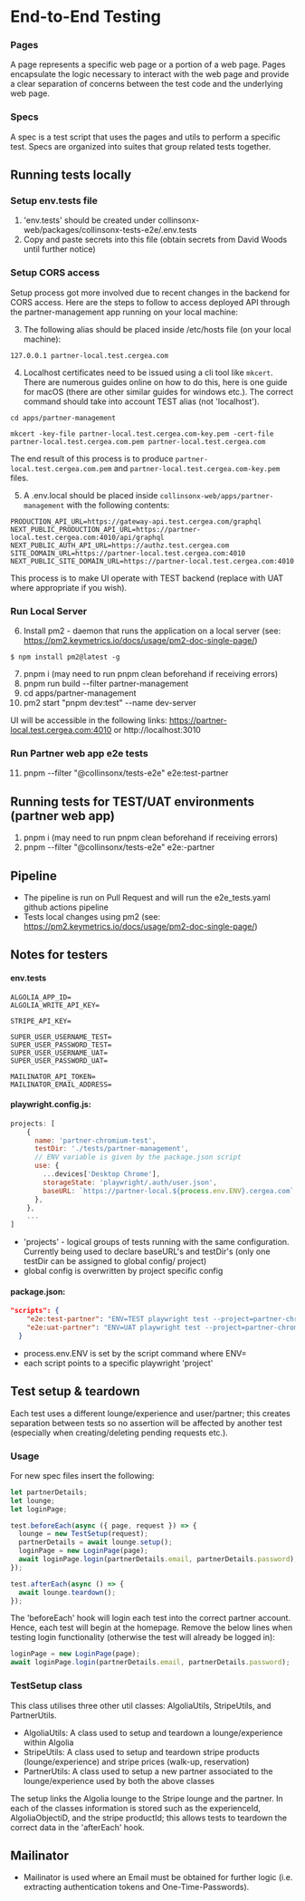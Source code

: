 # End-to-End Testing

### Pages

A page represents a specific web page or a portion of a web page. Pages encapsulate the logic necessary to interact with the web page and provide a clear separation of concerns between the test code and the underlying web page.

### Specs

A spec is a test script that uses the pages and utils to perform a specific test. Specs are organized into suites that group related tests together.

## Running tests locally

### Setup env.tests file

1. 'env.tests' should be created under collinsonx-web/packages/collinsonx-tests-e2e/.env.tests
2. Copy and paste secrets into this file (obtain secrets from David Woods until further notice)

### Setup CORS access

Setup process got more involved due to recent changes in the backend for CORS access.
Here are the steps to follow to access deployed API through the partner-management app running on your local machine:

3. The following alias should be placed inside /etc/hosts file (on your local machine):

```
127.0.0.1 partner-local.test.cergea.com

```

4. Localhost certificates need to be issued using a cli tool like `mkcert`. There are numerous guides online on how to do this, here is one guide for macOS (there are other similar guides for windows etc.). The correct command should take into account TEST alias (not 'localhost').

```
cd apps/partner-management
```

```
mkcert -key-file partner-local.test.cergea.com-key.pem -cert-file partner-local.test.cergea.com.pem partner-local.test.cergea.com
```

The end result of this process is to produce `partner-local.test.cergea.com.pem` and `partner-local.test.cergea.com-key.pem` files.

5. A .env.local should be placed inside `collinsonx-web/apps/partner-management` with the following contents:

```
PRODUCTION_API_URL=https://gateway-api.test.cergea.com/graphql
NEXT_PUBLIC_PRODUCTION_API_URL=https://partner-local.test.cergea.com:4010/api/graphql
NEXT_PUBLIC_AUTH_API_URL=https://authz.test.cergea.com
SITE_DOMAIN_URL=https://partner-local.test.cergea.com:4010
NEXT_PUBLIC_SITE_DOMAIN_URL=https://partner-local.test.cergea.com:4010
```

This process is to make UI operate with TEST backend (replace with UAT where appropriate if you wish).

### Run Local Server

6. Install pm2 - daemon that runs the application on a local server (see: https://pm2.keymetrics.io/docs/usage/pm2-doc-single-page/)

```
$ npm install pm2@latest -g
```

7. pnpm i (may need to run pnpm clean beforehand if receiving errors)
8. pnpm run build --filter partner-management
9. cd apps/partner-management
10. pm2 start "pnpm dev:test" --name dev-server

UI will be accessible in the following links:
https://partner-local.test.cergea.com:4010 or http://localhost:3010

### Run Partner web app e2e tests

11. pnpm --filter "@collinsonx/tests-e2e" e2e:test-partner

## Running tests for TEST/UAT environments (partner web app)

1. pnpm i (may need to run pnpm clean beforehand if receiving errors)
2. pnpm --filter "@collinsonx/tests-e2e" e2e:<ENVIRONMENT>-partner

## Pipeline

- The pipeline is run on Pull Request and will run the e2e_tests.yaml github actions pipeline
- Tests local changes using pm2 (see: https://pm2.keymetrics.io/docs/usage/pm2-doc-single-page/)

## Notes for testers

#### env.tests

```
ALGOLIA_APP_ID=
ALGOLIA_WRITE_API_KEY=

STRIPE_API_KEY=

SUPER_USER_USERNAME_TEST=
SUPER_USER_PASSWORD_TEST=
SUPER_USER_USERNAME_UAT=
SUPER_USER_PASSWORD_UAT=

MAILINATOR_API_TOKEN=
MAILINATOR_EMAIL_ADDRESS=
```

#### playwright.config.js:

```js
projects: [
    {
      name: 'partner-chromium-test',
      testDir: './tests/partner-management',
      // ENV variable is given by the package.json script
      use: {
        ...devices['Desktop Chrome'],
        storageState: 'playwright/.auth/user.json',
        baseURL: `https://partner-local.${process.env.ENV}.cergea.com`
      },
    },
    ...
]
```

- 'projects' - logical groups of tests running with the same configuration. Currently being used to declare baseURL's and testDir's (only one testDir can be assigned to global config/ project)
- global config is overwritten by project specific config

#### package.json:

```json
"scripts": {
    "e2e:test-partner": "ENV=TEST playwright test --project=partner-chromium-test --headed",
    "e2e:uat-partner": "ENV=UAT playwright test --project=partner-chromium-test --headed"
  }
```

- process.env.ENV is set by the script command where ENV=<ENVIRONMENT>
- each script points to a specific playwright 'project'

## Test setup & teardown

Each test uses a different lounge/experience and user/partner; this creates separation between tests so no assertion will be affected by another test (especially when creating/deleting pending requests etc.).

### Usage

For new spec files insert the following:

```js
let partnerDetails;
let lounge;
let loginPage;

test.beforeEach(async ({ page, request }) => {
  lounge = new TestSetup(request);
  partnerDetails = await lounge.setup();
  loginPage = new LoginPage(page);
  await loginPage.login(partnerDetails.email, partnerDetails.password);
});

test.afterEach(async () => {
  await lounge.teardown();
});
```

The 'beforeEach' hook will login each test into the correct partner account. Hence, each test will begin at the homepage.
Remove the below lines when testing login functionality (otherwise the test will already be logged in):

```js
loginPage = new LoginPage(page);
await loginPage.login(partnerDetails.email, partnerDetails.password);
```

### TestSetup class

This class utilises three other util classes: AlgoliaUtils, StripeUtils, and PartnerUtils.

- AlgoliaUtils: A class used to setup and teardown a lounge/experience within Algolia
- StripeUtils: A class used to setup and teardown stripe products (lounge/experience) and stripe prices (walk-up, reservation)
- PartnerUtils: A class used to setup a new partner associated to the lounge/experience used by both the above classes

The setup links the Algolia lounge to the Stripe lounge and the partner.
In each of the classes information is stored such as the experienceId, AlgoliaObjectiD, and the stripe productId; this allows tests to teardown the correct data in the 'afterEach' hook.

## Mailinator

- Mailinator is used where an Email must be obtained for further logic (i.e. extracting authentication tokens and One-Time-Passwords).
